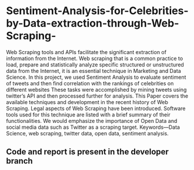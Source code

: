 # Sentiment-Analysis-for-Celebrities-by-Data-extraction-through-Web-Scraping-

Web Scraping tools and APIs facilitate the significant extraction of information from the Internet. Web scraping that is a common practice to load, prepare and statistically analyze specific structured or unstructured data from the Internet, it is an essential technique in Marketing and Data Science.
In this project, we used Sentiment Analysis to evaluate sentiment of tweets and then find correlation with the rankings of celebrities on different websites These tasks were accomplished by mining tweets using twitter’s API and then processed further for analysis.
This Paper covers the available techniques and development in the recent history of Web Scraping. Legal aspects of Web Scraping have been introduced. Software tools used for this technique are listed with a brief summary of their functionalities.
We would emphasize the importance of Open Data and social media data such as Twitter as a scraping target.
Keywords—Data Science, web scraping, twitter data, open data, sentiment analysis.


## Code and report is present in the developer branch
